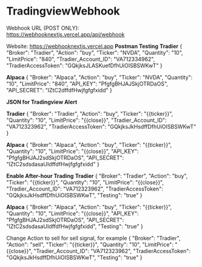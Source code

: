 
# TradingviewWebhook

Webhook URL (POST ONLY): https://webhooknextjs.vercel.app/api/webhook

Website: https://webhooknextjs.vercel.app
**Postman Testing**
**Tradier**
{
  "Broker": "Tradier",
  "Action": "buy",
  "Ticker": "NVDA",
  "Quantity": "10",
  "LimitPrice": "840",
  "Tradier_Account_ID": "VA712334962",
  "TradierAccessToken": "GQkjksJLASKuefDfhUiOISBSWKwT"
}

**Alpaca**
{
  "Broker": "Alpaca",
  "Action": "buy",
  "Ticker": "NVDA",
  "Quantity": "10",
  "LimitPrice": "840",
  "API_KEY": "PfgfgBHJAJSkjOTRDaOS",
  "API_SECRET": "IZtC2dffdfHwjfgfgfxidd"
}


**JSON for Tradingview Alert**

**Tradier**
{
  "Broker": "Tradier",
  "Action": "buy",
  "Ticker": "{{ticker}}",
  "Quantity": "10",
  "LimitPrice": "{{close}}",
  "Tradier_Account_ID": "VA712323962",
  "TradierAccessToken": "GQkjksJkHsdffDfhUiOISBSWKwT"
}

**Alpaca**
{
  "Broker": "Alpaca",
  "Action": "buy",
  "Ticker": "{{ticker}}",
  "Quantity": "10",
  "LimitPrice": "{{close}}",
  "API_KEY": "PfgfgBHJAJ2sdSkjOTRDaOS",
  "API_SECRET": "IZtC2sdsdasaUIdffdfHwjfgfgfxidd"
}

**Enable After-hour Trading**
**Tradier**
{
  "Broker": "Tradier",
  "Action": "buy",
  "Ticker": "{{ticker}}",
  "Quantity": "10",
  "LimitPrice": "{{close}}",
  "Tradier_Account_ID": "VA712323962",
  "TradierAccessToken": "GQkjksJkHsdffDfhUiOISBSWKwT",
  "Testing": "true"
}

**Alpaca**
{
  "Broker": "Alpaca",
  "Action": "buy",
  "Ticker": "{{ticker}}",
  "Quantity": "10",
  "LimitPrice": "{{close}}",
  "API_KEY": "PfgfgBHJAJ2sdSkjOTRDaOS",
  "API_SECRET": "IZtC2sdsdasaUIdffdfHwjfgfgfxidd",
  "Testing": "true"
}

Change Action to sell for sell signal, for example
{
  "Broker": "Tradier",
  "Action": "sell",
  "Ticker": "{{ticker}}",
  "Quantity": "10",
  "LimitPrice": "{{close}}",
  "Tradier_Account_ID": "VA712323962",
  "TradierAccessToken": "GQkjksJkHsdffDfhUiOISBSWKwT",
  "Testing": "true"
}
